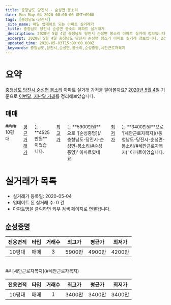 ```yaml
---
title: 충청남도 당진시 - 순성면 봉소리
date: Mon May 04 2020 00:00:00 GMT+0900
tags: [충청남도-당진시]
_site_name: 매일 업데이트 되는 아파트 실거래가
_title: 충청남도 당진시 순성면 봉소리 아파트 실거래가
_description: 2020년 5월 4일 충청남도 당진시 순성면 봉소리 아파트 실거래 정보입니다. 2건 아파트 정보가 있습니다.
_excerpt: 2020년 5월 4일 충청남도 당진시 순성면 봉소리 아파트 실거래 정보입니다. 2건 아파트 정보가 있습니다.
_updated_time: 2020-05-03T15:00:00.000Z
_keywords: 충청남도,당진시,순성면,봉소리,순성중명,세안근로자복지
---
```





# 요약
<ins>충청남도 당진시 순성면 봉소리</ins> 아파트 실거래 가격을 알아볼까요? <ins>2020년 5월 4일</ins> 기준으로 <ins>이번달, 지난달 거래</ins>를 정리해보았습니다.

## 매매
<div class="container">
<div class="twelve columns" markdown="1">
#### 10평대
<ins>평균 거래가</ins>는 **4525만원**이었습니다. <ins>최고가</ins>는 **5900만원**으로 '[순성중명](/충청남도-당진시-순성면-봉소리/#순성중명)' 아파트였네요. <ins>최저가</ins>는 **3400만원**으로 '[세안근로자복지](/충청남도-당진시-순성면-봉소리/#세안근로자복지)' 아파트이었습니다.
</div>
</div>



# 실거래가 목록
- 실거래가 등록일: 2020-05-04
- 업데이트 된 실거래 수: 0 건
- 아파트명을 클릭하면 외부 검색 페이지로 연결됩니다.

## [순성중명](#순성중명)

|전용면적|타입|거래수|최고가|평균가|최저가|
|:---:|:---:|:---:|:---:|:---:|:---:|
|10평대|<span class="deal-type-1">매매</span>|3|5900만|4900만|4200만|

<br/>
## [세안근로자복지](#세안근로자복지)

|전용면적|타입|거래수|최고가|평균가|최저가|
|:---:|:---:|:---:|:---:|:---:|:---:|
|10평대|<span class="deal-type-1">매매</span>|1|3400만|3400만|3400만|

<br/>



